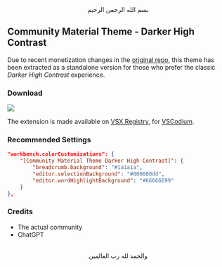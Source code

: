<div align="center">بسم الله الرحمن الرحيم</div>
<div align="left">

## Community Material Theme - Darker High Contrast

Due to recent monetization changes in the [original repo](https://github.com/material-theme/vsc-material-theme), this theme has been extracted as a standalone version for those who prefer the classic *Darker High Contrast* experience.

### Download

<a href="https://open-vsx.org/extension/GoodM4ven/extension-vsc-community-material-theme-darker-high-contrast">
    <img src="https://github.com/user-attachments/assets/b2c3a77d-be35-4a04-8906-7695d7695cf1" />
</a>

The extension is made available on [VSX Registry](https://open-vsx.org/), for [VSCodium](https://vscodium.com/).

### Recommended Settings

```json
"workbench.colorCustomizations": {
    "[Community Material Theme Darker High Contrast]": {
        "breadcrumb.background": "#1a1a1a",
        "editor.selectionBackground": "#000000dd",
        "editor.wordHighlightBackground": "#66666699"
    }
},
```

### Credits

- The actual community
- ChatGPT

</div>
<div align="center"><br>والحمد لله رب العالمين</div>
